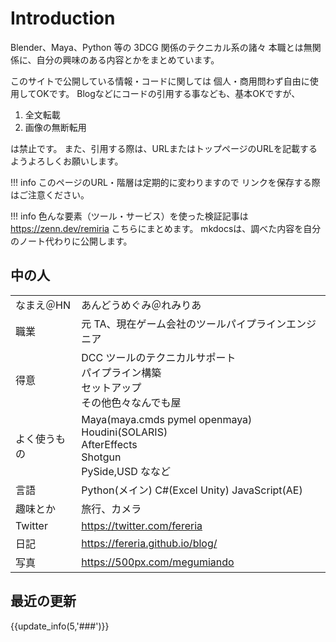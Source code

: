 # Introduction

Blender、Maya、Python 等の 3DCG 関係のテクニカル系の諸々
本職とは無関係に、自分の興味のある内容とかをまとめています。    

このサイトで公開している情報・コードに関しては
個人・商用問わず自由に使用してOKです。
Blogなどにコードの引用する事なども、基本OKですが、

1. 全文転載
2. 画像の無断転用

は禁止です。
また、引用する際は、URLまたはトップページのURLを記載するようよろしくお願いします。

!!! info
    このページのURL・階層は定期的に変わりますので
    リンクを保存する際はご注意ください。

!!! info
    色んな要素（ツール・サービス）を使った検証記事は
    https://zenn.dev/remiria
    こちらにまとめます。
    mkdocsは、調べた内容を自分のノート代わりに公開します。

## 中の人

|              |                                                                                                    |
| ------------ | -------------------------------------------------------------------------------------------------- |
| なまえ＠HN   | あんどうめぐみ＠れみりあ                                                                           |
| 職業         | 元 TA、現在ゲーム会社のツールパイプラインエンジニア                                                |
| 得意         | DCC ツールのテクニカルサポート<br>パイプライン構築<br>セットアップ<br>その他色々なんでも屋         |
| よく使うもの | Maya(maya.cmds pymel openmaya)<br>Houdini(SOLARIS)<br>AfterEffects<br>Shotgun<br>PySide,USD ななど |
| 言語         | Python(メイン) C#(Excel Unity) JavaScript(AE)                                                      |
| 趣味とか     | 旅行、カメラ                                                                                       |
| Twitter      | https://twitter.com/fereria                                                                        |
| 日記         | https://fereria.github.io/blog/                                                                    |
| 写真         | https://500px.com/megumiando                                                                       |

## 最近の更新

{{update_info(5,'###')}}
